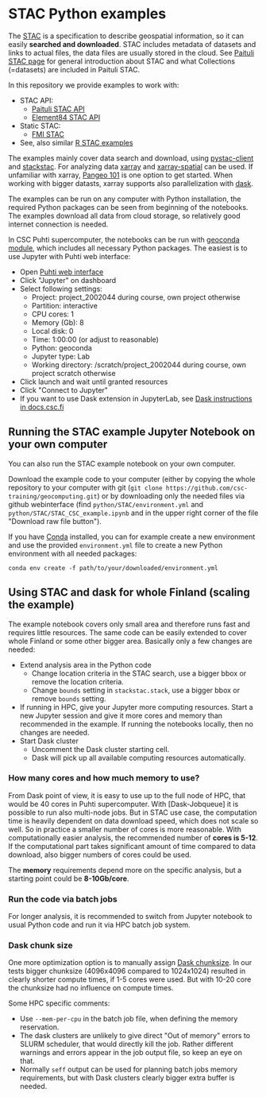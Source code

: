 # STAC Python examples

The [STAC](https://stacspec.org/en/) is a specification to describe geospatial information, so it can easily **searched and downloaded**. 
STAC includes metadata of datasets and links to actual files, the data files are usually stored in the cloud. See [Paituli STAC page](https://paituli.csc.fi/stac.html) for general introduction about STAC and what Collections (=datasets) are included in Paituli STAC.

In this repository we provide examples to work with:

* STAC API:
    * [Paituli STAC API](STAC_CSC_example.ipynb)
    * [Element84 STAC API](stac_xarray_dask_example.ipynb)
* Static STAC: 
    * [FMI STAC](static_stac.ipynb)
* See, also similar [R STAC examples](../../R/STAC)

The examples mainly cover data search and download, using [pystac-client](https://pystac-client.readthedocs.io/en/stable/) and [stackstac](https://stackstac.readthedocs.io/en/latest/).  For analyzing data [xarray](https://docs.xarray.dev/en/stable/) and [xarray-spatial](https://xarray-spatial.org/) can be used. If unfamiliar with xarray, [Pangeo 101](https://pangeo-data.github.io/foss4g-2022/intro.html) is one option to get started. When working with bigger datasts, xarray supports also parallelization with [dask](https://www.dask.org/).

The examples can be run on any computer with Python installation, the required Python packages can be seen from beginning of the notebooks. The examples download all data from cloud storage, so relatively good internet connection is needed.

In CSC Puhti supercomputer, the notebooks can be run with [geoconda module](https://docs.csc.fi/apps/geoconda/), which includes all necessary Python packages. The easiest is to use Jupyter with Puhti web interface:

* Open [Puhti web interface](https://www.puhti.csc.fi/)
* Click "Jupyter" on dashboard
* Select following settings:
	* Project: project_2002044 during course, own project otherwise 
	* Partition: interactive
	* CPU cores: 1
	* Memory (Gb): 8 
	* Local disk: 0
	* Time: 1:00:00 (or adjust to reasonable)
	* Python: geoconda 
	* Jupyter type: Lab
	* Working directory: /scratch/project_2002044 during course, own project scratch otherwise
* Click launch and wait until granted resources 
* Click "Connect to Jupyter" 
* If you want to use Dask extension in JupyterLab, see [Dask instructions in docs.csc.fi](https://docs.csc.fi/support/tutorials/dask-python/#dask-with-jupyter)


## Running the STAC example Jupyter Notebook on your own computer

You can also run the STAC example notebook on your own computer.

Download the example code to your computer (either by copying the whole repository to your computer with git (`git clone https://github.com/csc-training/geocomputing.git`) or by downloading only the needed files via github webinterface (find `python/STAC/environment.yml` and `python/STAC/STAC_CSC_example.ipynb` and in the upper right corner of the file "Download raw file button"). 

If you have [Conda](https://conda.io/projects/conda/en/latest/index.html) installed, you can for example create a new environment and use the provided `environment.yml` file to create a new Python environment with all needed packages:

```
conda env create -f path/to/your/downloaded/environment.yml
```

## Using STAC and dask for whole Finland (scaling the example)

The example notebook covers only small area and therefore runs fast and requires little resources. The same code can be easily extended to cover whole Finland or some other bigger area. Basically only a few changes are needed:
* Extend analysis area in the Python code
  	* Change location criteria in the STAC search, use a bigger bbox or remove the location criteria.
	* Change `bounds` setting in `stackstac.stack`, use a bigger bbox or remove `bounds` setting.
* If running in HPC, give your Jupyter more computing resources. Start a new Jupyter session and give it more cores and memory than recommended in the example. If running the notebooks locally, then no changes are needed. 
* Start Dask cluster
	* Uncomment the Dask cluster starting cell.
  	* Dask will pick up all available computing resources automatically.
 
### How many cores and how much memory to use?

From Dask point of view, it is easy to use up to the full node of HPC, that would be 40 cores in Puhti supercomputer. With [Dask-Jobqueue] it is possible to run also multi-node jobs. But in STAC use case, the computation time is heavily dependent on data download speed, which does not scale so well. So in practice a smaller number of cores is more reasonable. With computationally easier analysis, the recommended number of **cores is 5-12**. If the computational part takes significant amount of time compared to data download, also bigger numbers of cores could be used. 

The **memory** requirements depend more on the specific analysis, but a starting point could be **8-10Gb/core**. 

### Run the code via batch jobs

For longer analysis, it is recommended to switch from Jupyter notebook to usual Python code and run it via HPC batch job system.

### Dask chunk size
One more optimization option is to manually assign [Dask chunksize](https://docs.xarray.dev/en/v0.14.0/dask.html#chunking-and-performance). In our tests bigger chunksize (4096x4096 compared to 1024x1024) resulted in clearly shorter compute times, if 1-5 cores were used. But with 10-20 core the chunksize had no influence on compute times.

Some HPC specific comments:
* Use `--mem-per-cpu` in the batch job file, when defining the memory reservation.
* The dask clusters are unlikely to give direct "Out of memory" errors to SLURM scheduler, that would directly kill the job. Rather different warnings and errors appear in the job output file, so keep an eye on that.
* Normally `seff` output can be used for planning batch jobs memory requirements, but with Dask clusters clearly bigger extra buffer is needed.
